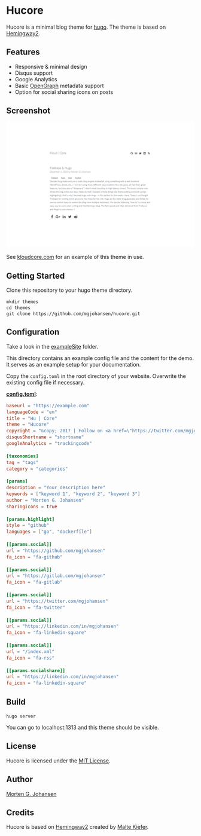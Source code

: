 # Hucore

Hucore is a minimal blog theme for [hugo](http://gohugo.io). The theme is based on [Hemingway2](https://github.com/beli3ver/hemingway2.git).

## Features

* Responsive & minimal design
* Disqus support
* Google Analytics
* Basic [OpenGraph](http://ogp.me/) metadata support
* Option for social sharing icons on posts

## Screenshot

![](https://raw.githubusercontent.com/mgjohansen/hucore/master/images/screenshot.png)

See [kloudcore.com](https://kloudcore.com) for an example of this theme in use.

## Getting Started

Clone this repository to your hugo theme directory.

```
mkdir themes
cd themes
git clone https://github.com/mgjohansen/hucore.git
```

## Configuration

Take a look in the [exampleSite](https://github.com/mgjohansen/hucore/tree/master/exampleSite) folder.

This directory contains an example config file and the content for the demo.
It serves as an example setup for your documentation.

Copy the `config.toml` in the root directory of your website. Overwrite the existing config file if necessary.

__[config.toml](https://github.com/mgjohansen/hucore/blob/master/exampleSite/config.toml)__:

```toml
baseurl = "https://example.com"
languageCode = "en"
title = "Hu | Core"
theme = "Hucore"
copyright = "&copy; 2017 | Follow on <a href=\"https://twitter.com/mgjohansen\" target=\"_blank\">Twitter</a> | <a href=\"https://github.com/mgjohansen/hucore.git\" target=\"_blank\">Hucore theme</a> & <a href=\"http://gohugo.io\" target=\"_blank\">Hugo</a> ♥"
disqusShortname = "shortname"
googleAnalytics = "trackingcode"

[taxonomies]
tag = "tags"
category = "categories"

[params]
description = "Your description here"
keywords = ["keyword 1", "keyword 2", "keyword 3"]
author = "Morten G. Johansen"
sharingicons = true

[params.highlight]
style = "github"
languages = ["go", "dockerfile"]

[[params.social]]
url = "https://github.com/mgjohansen"
fa_icon = "fa-github"

[[params.social]]
url = "https://gitlab.com/mgjohansen"
fa_icon = "fa-gitlab"

[[params.social]]
url = "https://twitter.com/mgjohansen"
fa_icon = "fa-twitter"

[[params.social]]
url = "https://linkedin.com/in/mgjohansen"
fa_icon = "fa-linkedin-square"

[[params.social]]
url = "/index.xml"
fa_icon = "fa-rss"

[[params.socialshare]]
url = "https://linkedin.com/in/mgjohansen"
fa_icon = "fa-linkedin-square"
```

## Build

```
hugo server
```

You can go to localhost:1313 and this theme should be visible.

## License

Hucore is licensed under the [MIT License](LICENSE.md).

## Author

[Morten G. Johansen](https://github.com/mgjohansen)

## Credits

Hucore is based on [Hemingway2](https://github.com/beli3ver/hemingway2.git) created by [Malte Kiefer](https://github.com/beli3ver).